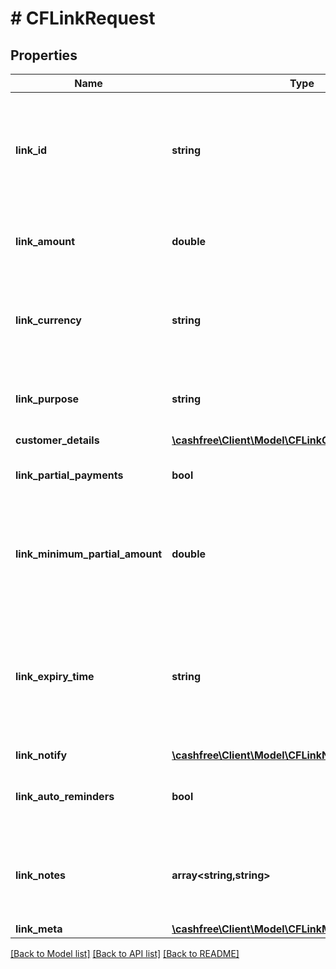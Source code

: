 # # CFLinkRequest

## Properties

Name | Type | Description | Notes
------------ | ------------- | ------------- | -------------
**link_id** | **string** | Unique Identifier (provided by merchant) for the Link. Alphanumeric and only - and _ allowed (50 character limit). Use this for other link-related APIs. |
**link_amount** | **double** | Amount to be collected using this link. Provide upto two decimals for paise. |
**link_currency** | **string** | Currency for the payment link. Default is INR. Contact care@cashfree.com to enable new currencies. |
**link_purpose** | **string** | A brief description for which payment must be collected. This is shown to the customer. |
**customer_details** | [**\cashfree\Client\Model\CFLinkCustomerDetailsEntity**](CFLinkCustomerDetailsEntity.md) |  |
**link_partial_payments** | **bool** | If \&quot;true\&quot;, customer can make partial payments for the link. | [optional]
**link_minimum_partial_amount** | **double** | Minimum amount in first installment that needs to be paid by the customer if partial payments are enabled. This should be less than the link_amount. | [optional]
**link_expiry_time** | **string** | Time after which the link expires. Customers will not be able to make the payment beyond the time specified here. You can provide them in a valid ISO 8601 time format. Default is 30 days. | [optional]
**link_notify** | [**\cashfree\Client\Model\CFLinkNotifyEntity**](CFLinkNotifyEntity.md) |  | [optional]
**link_auto_reminders** | **bool** | If \&quot;true\&quot;, reminders will be sent to customers for collecting payments. | [optional]
**link_notes** | **array<string,string>** | Key-value pair that can be used to store additional information about the entity. Maximum 5 key-value pairs | [optional]
**link_meta** | [**\cashfree\Client\Model\CFLinkMetaEntity**](CFLinkMetaEntity.md) |  | [optional]

[[Back to Model list]](../../README.md#models) [[Back to API list]](../../README.md#endpoints) [[Back to README]](../../README.md)
